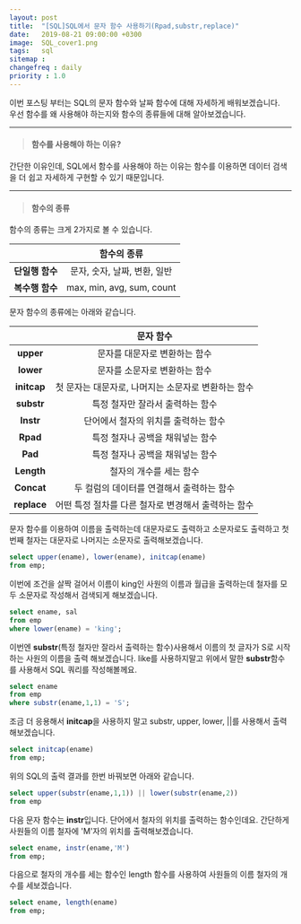 ```yaml
---
layout: post
title:  "[SQL]SQL에서 문자 함수 사용하기(Rpad,substr,replace)"
date:   2019-08-21 09:00:00 +0300
image:  SQL_cover1.png
tags:   sql
sitemap :
changefreq : daily
priority : 1.0
---
```


이번 포스팅 부터는 SQL의 문자 함수와 날짜 함수에 대해 자세하게 배워보겠습니다.  
우선 함수를 왜 사용해야 하는지와 함수의 종류들에 대해 알아보겠습니다.  

--------

> #### 함수를 사용해야 하는 이유?  

간단한 이유인데, SQL에서 함수를 사용해야 하는 이유는 함수를 이용하면 데이터 검색을 더 쉽고 자세하게 구현할 수 있기 때문입니다.  

--------


> #### 함수의 종류  

함수의 종류는 크게 2가지로 볼 수 있습니다.  

|<center></center>|<center>함수의 종류</center>| 
|:--------:|:--------:|
|**단일행 함수**|<center>문자, 숫자, 날짜, 변환, 일반</center>|
|**복수행 함수**|<center>max, min, avg, sum, count</center>|  


문자 함수의 종류에는 아래와 같습니다.  

|<center></center>|<center>문자 함수 </center>|
|:--------:|:--------:|
|**upper**|문자를 대문자로 변환하는 함수|
|**lower**|문자를 소문자로 변환하는 함수|
|**initcap**|첫 문자는 대문자로, 나머지는 소문자로 변환하는 함수|
|**substr**|특정 철자만 잘라서 출력하는 함수|
|**Instr**|단어에서 철자의 위치를 출력하는 함수|
|**Rpad**|특정 철자나 공백을 채워넣는 함수|
|**Pad**|특정 철자나 공백을 채워넣는 함수|
|**Length**|철자의 개수를 세는 함수|
|**Concat**|두 컬럼의 데이터를 연결해서 출력하는 함수|
|**replace**|어떤 특정 절차를 다른 철자로 변경해서 출력하는 함수|  


문자 함수를 이용하여 이름을 출력하는데 대문자로도 출력하고 소문자로도 출력하고 첫번째 철자는 대문자로 나머지는 소문자로 출력해보겠습니다. 


```sql
select upper(ename), lower(ename), initcap(ename)
from emp;
```

이번에 조건을 살짝 걸어서 이름이 king인 사원의 이름과 월급을 출력하는데 철자를 모두 소문자로 작성해서 검색되게 해보겠습니다.

```sql
select ename, sal
from emp
where lower(ename) = 'king';
```

이번엔 **substr**(특정 철자만 잘라서 출력하는 함수)사용해서 이름의 첫 글자가 S로 시작하는 사원의 이름을 출력 해보겠습니다. like를 사용하지말고 위에서 말한 **substr**함수를 사용해서 SQL 쿼리를 작성해볼께요.


```sql
select ename
from emp
where substr(ename,1,1) = 'S';
```

조금 더 응용해서 **initcap**을 사용하지 말고 substr, upper, lower, ||를 사용해서 출력해보겠습니다.


```sql
select initcap(ename)
from emp;
```  

위의 SQL의 출력 결과를 한번 바꿔보면 아래와 같습니다.  

```sql
select upper(substr(ename,1,1)) || lower(substr(ename,2))
from emp
```

다음 문자 함수는 **instr**입니다. 단어에서 철자의 위치를 출력하는 함수인데요. 간단하게 사원들의 이름 철자에 'M'자의 위치를 출력해보겠습니다. 

```sql
select ename, instr(ename,'M')
from emp;
``` 


다음으로 철자의 개수를 세는 함수인 length 함수를 사용하여 사원들의 이름 철자의 개수를 세보겠습니다.

```sql
select ename, length(ename)
from emp;
```
